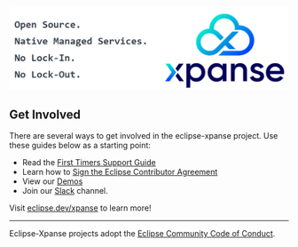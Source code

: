 ![xpanse Banner](../images/banner.png)

## Get Involved

There are several ways to get involved in the eclipse-xpanse project. Use these guides below as a starting point:

* Read the [First Timers Support Guide](https://eclipse.dev/xpanse/docs/Contribute/new-developers)
* Learn how to [Sign the Eclipse Contributor Agreement](https://eclipse.dev/xpanse/docs/Contribute/new-developers#signing-the-eca)
* View our [Demos](https://eclipse.dev/xpanse/docs/FurtherReading/demos)
* Join our [Slack](https://eclipse-xpanse.slack.com/) channel.


Visit [eclipse.dev/xpanse](https://eclipse.dev/xpanse) to learn more!

----

Eclipse-Xpanse projects adopt the [Eclipse Community Code of Conduct](https://www.eclipse.org/org/documents/Community_Code_of_Conduct.php).